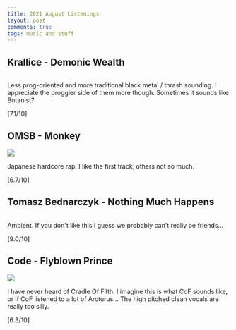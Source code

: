 ```yaml
---
title: 2021 August Listenings
layout: post
comments: true
tags: music and stuff
---
```


## Krallice - Demonic Wealth

  ![]()

  Less prog-oriented and more traditional black metal / thrash sounding. I appreciate the proggier side of them more though. Sometimes it sounds like Botanist?

  [7.1/10]

## OMSB - Monkey

  ![](http://harvest.tokyo/wp-content/uploads/2021/05/OMSB-MONKEY.jpeg)

  Japanese hardcore rap. I like the first track, others not so much.

  [6.7/10]

## Tomasz Bednarczyk - Nothing Much Happens

  ![]()

  Ambient. If you don't like this I guess we probably can't really be friends...

  [9.0/10]

## Code - Flyblown Prince

  ![](https://f4.bcbits.com/img/a1725065026_10.jpg)

  I have never heard of Cradle Of Filth. I imagine this is what CoF sounds like, or if CoF listened to a lot of Arcturus... The high pitched clean vocals are really too silly.

  [6.3/10]
